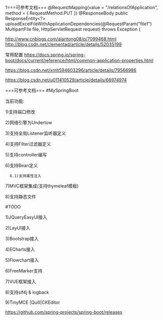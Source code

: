1===可参考文档===
@RequestMapping(value = "/relationsOfApplication", method = { RequestMethod.PUT }) @ResponseBody public ResponseEntity<?> uploadExcelFileWithApplicationDependencies(@RequestParam("file1") MultipartFile file, HttpServletRequest request) throws Exception {

http://www.cnblogs.com/alantong08/p/7099468.html
http://blog.csdn.net/clementad/article/details/52035199

常用配置 https://docs.spring.io/spring-boot/docs/current/reference/html/common-application-properties.html

https://blog.csdn.net/xmh594603296/article/details/79566986

https://blog.csdn.net/u011410529/article/details/66974974

===可参考文档===
#MySpringBoot

当前功能:

1)支持端口修改

2)网络引擎为Undertow

3)支持全局Listener监听器定义

4)支持Filter过滤器定义

5)支持controller编写

6)支持Bean定义

      6.1)支持属性注入

7)MVC框架集成(支持thymeleaf模板)

8)支持静态文件



#TODO

1)JQueryEasyUI接入

2)LayUI接入

3)Bootstrap接入

4)ECharts接入

5)Flowchart接入

6)FreeMarker支持

7)VUE框架接入

8)支持slf4j & logback

9)TinyMCE |Quill|CKEditor

https://github.com/spring-projects/spring-boot/releases
